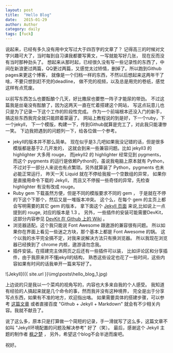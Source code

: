 ```yaml
---
layout: post
title:  "Hello Blog"
date:   2015-01-29
author: Author
category: daily
tags: [fuck]
---
```


说起来，已经有多久没有用中文写过大于四百字的文章了？
记得高三的时候对文字兴趣可大了，当时每到自习课我都要写黄文，一写就能写好几张，
现在反而没有当时那种劲头了。
想起来从那时起，已经很久没有写一些记录性的东西了，中间在新浪更过两篇，QQ更过两篇，又感觉太过矫情，删掉了。所以跑到Github pages来更这个博客，
就像是一个归档一样的东西，不然以后想起来这两年干了啥，不要只想到赶不完的deadline，
做不完的视频，以及总是用完的卷纸，感觉这样有点荒废。

以前写东西怎么也要酝酿个几天，好比撒尿也要憋一阵子才能尿的带劲。
不过这篇我是丝毫没有酝酿了，因为这两天一直在忙着搭建这个网站，
写这点玩意儿也只是为了记录一下这个工作的阶段性完成。
作为一个前端根本还没入门的新手，搞这些东西我完全就只能顾着蒙逼了。
网站上教程说的到是好，下一个ruby，下一个jekyll，
下一个模版，构建一下，传到Github就算是完工了，对此我只能凄惨一笑。
下边我把遇到的问题列一下，给各位做一个参考。
* jekyll的版本并不那么简单。
  现在似乎是3.几吧如果我没记错的话，但是很多模版都是基于2.几开发的，
  这就会到来一些兼容问题。比如 jekyll3 的 highlighter 大多用 rouge，
  而jekyll2 的 highlighter 经常见到 pygments，
  而这个 pygments 的运行是依赖Python的，虽说我电脑上原本就有 Python，
  不过对于一部分人来说也有点繁琐。另外就算装了 Python，pygments 也未必能正常运行，
  昨天一天 Liquid 就在不停给我报一个空数组的异常，
  如果你是直接用命令下载的 Jekyll，
  而且又不停报一些奇怪的异常，先检查 highlighter 有没有改成 rouge。
* Ruby gem 下载虽然方便，但是不同的模版要求不同的 gem ，
  于是就在不停的下这个下那个，然后又是一堆版本冲突。
  这个么，在每个 gem 的主页上都会写明需要的其它 gem 的版本，
  拿下面这个 [Jekyll 页面](https://rubygems.org/gems/jekyll)
  来说,比如说上一点提到的 rouge, 对应的版本是 1.3 。
  另外，一些插件的安装可能需要DevKit，这部分内容参见
  [DevKit 在 Github 上的 Wiki](https://github.com/oneclick/rubyinstaller/wiki/Development-Kit) 。
* 浏览器适配。这个我只能说 Font Awesome 跟遨游的兼容很有问题。 
  所以如果你在界面上看见一些迷之方块，那个基本上都是 Font Awesome 的锅。
  这个以我的水平完全搞不定，对我来说解决方法只有换浏览器。
  所以我现在浏览器已经换到了 chrome 内核，遨游请勿念我。
* 插件安装。在搭建完主体网页之后还有一些插件可以装，
  比如评论区和分享插件，由于我原来并不懂jekyll的结构，
  熟悉这些设定也花了一些时间，这些内容如果有时间的话我单开一篇来写好了。

![Jekyll]({{ site.url }}\img\posts\hello_blog_1.jpg)

上边说的只是我以一个菜鸡的视角写的，内容也大多来自我的个人感受。
我知道有经验的人搞起来就是几个命令的事，然而我并没有这种境界，
完全是出于分享写点东西，如果有不准的地方，欢迎指出咯。
如果需要具体的搭建步骤，可以参考
[这篇文章](http://site.douban.com/196781/widget/notes/12161495/note/264946576/) 或者直接百度 "Github + Jekyll + Markdown" 就会有不少相关内容。我就不献丑了。

说了这么多，原本只是打算做一个简短的记录，手一滑就写了这么多，这篇文章不如叫
"Jekyll环境配置的问题及解决参考" 好了（笑）。
最后，感谢这个 Jekyll 主题的制作者 [枫之楚](https://github.com/fengzhichu/) ，
另外，希望这个blog不会半途而废吧。

祝好。

